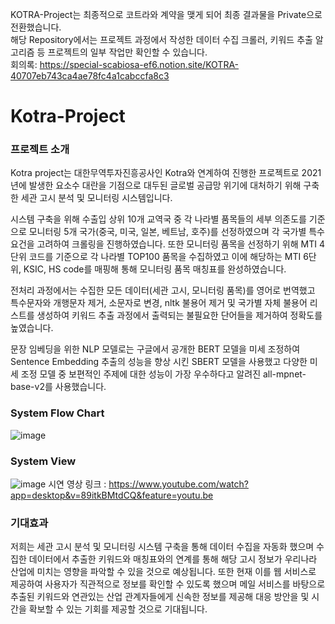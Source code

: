 KOTRA-Project는 최종적으로 코트라와 계약을 맺게 되어 최종 결과물을 Private으로 전환했습니다.<br>
해당 Repository에서는 프로젝트 과정에서 작성한 데이터 수집 크롤러, 키워드 추출 알고리즘 등 프로젝트의 일부 작업만 확인할 수 있습니다. <br>
회의록: https://special-scabiosa-ef6.notion.site/KOTRA-40707eb743ca4ae78fc4a1cabccfa8c3<br>

# Kotra-Project
### 프로젝트 소개<br>
Kotra project는 대한무역투자진흥공사인 Kotra와 연계하여 진행한 프로젝트로 2021년에 발생한 요소수 대란을 기점으로 대두된 글로벌 공급망 위기에 대처하기 위해 구축한 세관 고시 분석 및 모니터링 시스템입니다.


시스템 구축을 위해 수출입 상위 10개 교역국 중 각 나라별 품목들의 세부 의존도를 기준으로 모니터링 5개 국가(중국, 미국, 일본, 베트남, 호주)를 선정하였으며 각 국가별 특수 요건을 고려하여 크롤링을 진행하였습니다. 또한 모니터링 품목을 선정하기 위해 MTI 4단위 코드를 기준으로 각 나라별 TOP100 품목을 수집하였고 이에 해당하는 MTI 6단위, KSIC, HS code를 매핑해 통해 모니터링 품목 매칭표를 완성하였습니다.

전처리 과정에서는 수집한 모든 데이터(세관 고시, 모니터링 품목)를 영어로 번역했고 특수문자와 개행문자 제거, 소문자로 변경, nltk 불용어 제거 및 국가별 자체 불용어 리스트를 생성하여 키워드 추출 과정에서 출력되는 불필요한 단어들을 제거하여 정확도를 높였습니다.


문장 임베딩을 위한 NLP 모델로는 구글에서 공개한 BERT 모델을 미세 조정하여 Sentence Embedding 추출의 성능을 향상 시킨 SBERT 모델을 사용했고 다양한 미세 조정 모델 중 보편적인 주제에 대한 성능이 가장 우수하다고 알려진 all-mpnet-base-v2를 사용했습니다.


### System Flow Chart
![image](https://user-images.githubusercontent.com/52529935/194687321-e4234302-7e0e-4806-aad7-e414db7c09bf.png)

### System View
![image](https://user-images.githubusercontent.com/52529935/194688702-f692321f-8ecb-42bd-8c5b-68d0ead3a19a.png)
시연 영상 링크 : https://www.youtube.com/watch?app=desktop&v=89itkBMtdCQ&feature=youtu.be

### 기대효과
저희는 세관 고시 분석 및 모니터링 시스템 구축을 통해 데이터 수집을 자동화 했으며 수집한 데이터에서 추출한 키워드와 매칭표와의 연계를 통해 해당 고시 정보가 우리나라 산업에 미치는 영향을 파악할 수 있을 것으로 예상됩니다. 또한 현재 이를 웹 서비스로 제공하여 사용자가 직관적으로 정보를 확인할 수 있도록 했으며 메일 서비스를 바탕으로 추출된 키워드와 연관있는 산업 관계자들에게 신속한 정보를 제공해 대응 방안을 및 시간을 확보할 수 있는 기회를 제공할 것으로 기대됩니다.
